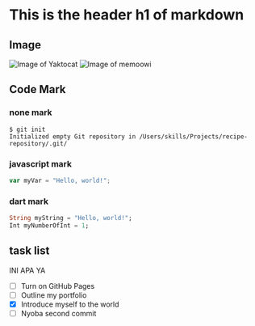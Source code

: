 # This is the header h1 of markdown

## Image
![Image of Yaktocat](https://octodex.github.com/images/yaktocat.png)
![Image of memoowi](https://avatars.githubusercontent.com/u/142039165?v=4)

## Code Mark
### none mark
```
$ git init
Initialized empty Git repository in /Users/skills/Projects/recipe-repository/.git/
```
### javascript mark
``` javascript
var myVar = "Hello, world!";
```
### dart mark
``` dart
String myString = "Hello, world!";
Int myNumberOfInt = 1;
```
## task list
INI APA YA
- [ ] Turn on GitHub Pages
- [ ] Outline my portfolio
- [X] Introduce myself to the world
- [ ] Nyoba second commit
